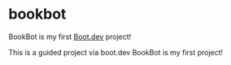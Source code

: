 # bookbot

BookBot is my first [Boot.dev](https://www.boot.dev) project!

This is a guided project via boot.dev
BookBot is my first project!
